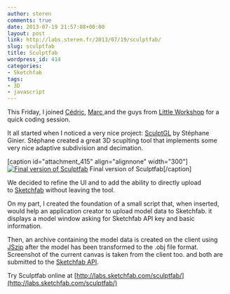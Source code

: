 ```yaml
---
author: steren
comments: true
date: 2013-07-19 21:57:08+00:00
layout: post
link: http://labs.steren.fr/2013/07/19/sculptfab/
slug: sculptfab
title: Sculptfab
wordpress_id: 414
categories:
- Sketchfab
tags:
- 3D
- javascript
---
```


This Friday, I joined [Cédric](http://plopbyte.com/), [Marc ](https://twitter.com/marchelbling)and the guys from [Little Workshop](http://littleworkshop.fr/) for a quick coding session.




It all started when I noticed a very nice project: [SculptGL](http://stephaneginier.com/sculptgl/) by Stéphane Ginier. Stéphane created a great 3D scuplting tool that implements some very nice adaptive subdivision and decimation.









[caption id="attachment_415" align="alignnone" width="300"][![Final version of Sculptfab](http://sterenlabs.files.wordpress.com/2013/12/screen-shot-2013-12-10-at-23-01-18.png?w=300)](http://sterenlabs.files.wordpress.com/2013/12/screen-shot-2013-12-10-at-23-01-18.png) Final version of Sculptfab[/caption]






We decided to refine the UI and to add the ability to directly upload to [Sketchfab](https://sketchfab.com) without leaving the tool.







On my part, I created the foundation of a small script that, when inserted, would help an application creator to upload model data to Sketchfab. it displays a model window asking for Sketchfab API key and basic information.







Then, an archive containing the model data is created on the client using [JSzip](http://stuk.github.io/jszip/) after the model has been transformed to the .obj file format. Screenshot of the current canvas is taken from the client too. and both are submitted to the [Sketchfab API](https://sketchfab.com/api).


Try Sculptfab online at [http://labs.sketchfab.com/sculptfab/](http://labs.sketchfab.com/sculptfab/)
